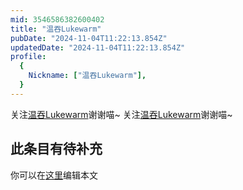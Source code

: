 ```yaml
---
mid: 3546586382600402
title: "温吞Lukewarm"
pubDate: "2024-11-04T11:22:13.854Z"
updatedDate: "2024-11-04T11:22:13.854Z"
profile:
  {
    Nickname: ["温吞Lukewarm"],
  }
---
```


关注[温吞Lukewarm](https://space.bilibili.com/3546586382600402)谢谢喵~ 关注[温吞Lukewarm](https://space.bilibili.com/3546586382600402)谢谢喵~

## 此条目有待补充
你可以在[这里](https://github.com/Yuhanawa/VTuber.ICU-Content/edit/master/v/温吞Lukewarm/index.md)编辑本文
